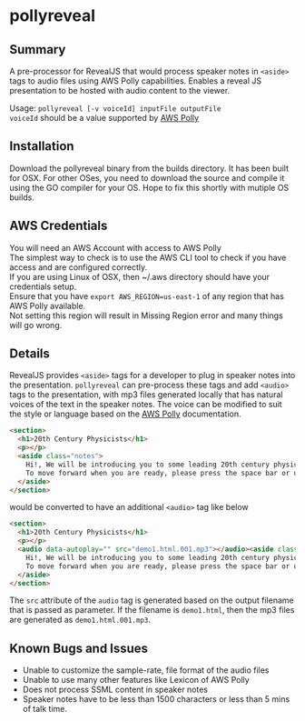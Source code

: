 # pollyreveal
## Summary
A pre-processor for RevealJS that would process speaker notes in `<aside>` tags to audio files using AWS Polly capabilities.  Enables a reveal JS presentation to be hosted with audio content to the viewer.

Usage: <code>pollyreveal [-v voiceId] inputFile outputFile</code>
<br>`voiceId` should be a value supported by [AWS Polly](http://docs.aws.amazon.com/polly/latest/dg/API_Voice.html)<br>

## Installation
Download the pollyreveal binary from the builds directory.  It has been built for OSX.  For other OSes, you need to download the source and compile it using the GO compiler for your OS.  Hope to fix this shortly with mutiple OS builds.

## AWS Credentials
You will need an AWS Account with access to AWS Polly<br>
The simplest way to check is to use the AWS CLI tool to check if you have access and are configured correctly.<br>
If you are using Linux of OSX, then ~/.aws directory should have your credentials setup.<br>
Ensure that you have <code>export AWS_REGION=us-east-1</code> of any region that has AWS Polly available.<br>
Not setting this region will result in Missing Region error and many things will go wrong.

## Details
RevealJS provides `<aside>` tags for a developer to plug in speaker notes into the presentation.  `pollyreveal` can pre-process these tags and add `<audio>` tags to the presentation, with mp3 files generated locally that has natural voices of the text in the speaker notes.  The voice can be modified to suit the style or language based on the [AWS Polly](http://docs.aws.amazon.com/polly/latest/dg/API_Voice.html) documentation.

```html
<section>
  <h1>20th Century Physicists</h1>
  <p></p>
  <aside class="notes">
    Hi!, We will be introducing you to some leading 20th century physicists today during this presentation.
    To move forward when you are ready, please press the space bar or use the arrow links at the bottom to click right.
  </aside>
</section>
```
would be converted to have an additional `<audio>` tag like below
```html
<section>
  <h1>20th Century Physicists</h1>
  <p></p>
  <audio data-autoplay="" src="demo1.html.001.mp3"></audio><aside class="notes">
    Hi!, We will be introducing you to some leading 20th century physicists today during this presentation.
    To move forward when you are ready, please press the space bar or use the arrow links at the bottom to click right.
  </aside>
</section>
```
The `src` attribute of the `audio` tag is generated based on the output filename that is passed as parameter.  If the filename is `demo1.html`, then the mp3 files are generated as `demo1.html.001.mp3`.

## Known Bugs and Issues
* Unable to customize the sample-rate, file format of the audio files
* Unable to use many other features like Lexicon of AWS Polly
* Does not process SSML content in speaker notes
* Speaker notes have to be less than 1500 characters or less than 5 mins of talk time.
